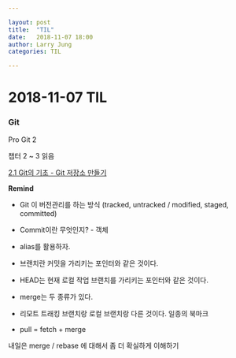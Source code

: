 ```yaml
---

layout: post
title:  "TIL"
date:   2018-11-07 18:00
author: Larry Jung
categories: TIL

---
```


# 2018-11-07 TIL 



### Git  

Pro Git 2  

챕터 2 ~ 3 읽음  

[2.1 Git의 기초 - Git 저장소 만들기](https://git-scm.com/book/ko/v2/Git%EC%9D%98-%EA%B8%B0%EC%B4%88-Git-%EC%A0%80%EC%9E%A5%EC%86%8C-%EB%A7%8C%EB%93%A4%EA%B8%B0)   



**Remind**  

- Git 이 버전관리를 하는 방식 (tracked, untracked / modified, staged, committed)  

- Commit이란 무엇인지?  - 객체    
- alias를 활용하자.  
- 브랜치란 커밋을 가리키는 포인터와 같은 것이다.  
- HEAD는 현재 로컬 작업 브랜치를 가리키는 포인터와 같은 것이다.  
- merge는 두 종류가 있다.  
- 리모트 트래킹 브랜치랑 로컬 브랜치랑 다른 것이다. 일종의 북마크   
- pull = fetch + merge   



내일은 merge / rebase 에 대해서 좀 더 확실하게 이해하기  